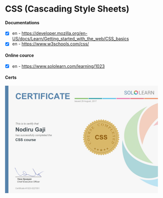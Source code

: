 # CSS (Cascading Style Sheets)

#### Documentations
- [x] en - https://developer.mozilla.org/en-US/docs/Learn/Getting_started_with_the_web/CSS_basics
- [x] en - https://www.w3schools.com/css/

#### Online cource
- [x] en - https://www.sololearn.com/learning/1023

#### Certs
![alt text](pics/sololearn-css.jpg?raw=true)
